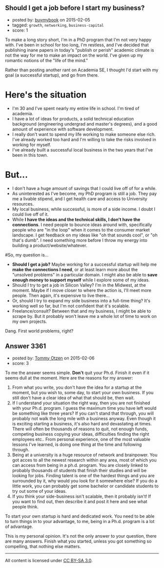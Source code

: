 ## Should I get a job before I start my business?

- posted by: [buymybook](https://stackexchange.com/users/1202074/buymybook) on 2015-02-05
- tagged: `growth`, `networking`, `business-capital`
- score: 1

To make a long story short, I'm in a PhD program that I'm not very happy with.  I've been in school for too long, I'm restless, and I've decided that publishing inane papers in today's "publish or perish" academic climate is not the way for me to make an impact on the world.  I've given up my romantic notions of the "life of the mind."

Rather than posting another rant on Academia SE, I thought I'd start with my goal (a successful startup), and go from there.  

# Here's the situation 
- I'm 30 and I've spent nearly my entire life in school.  I'm tired of academia.
- I have a lot of ideas for products, a solid technical education background (engineering undergrad and master's degrees), and a good amount of experience with software development.
- I really don't want to spend my life working to make someone else rich.  I've already worked too hard and I'm willing to take the risks involved in working for myself.
- I've already built a successful local business in the two years that I've been in this town.

# But...
- I don't have a huge amount of savings that I could live off of for a while.
- As uninterested as I've become, my PhD program is still a job.  They pay me a livable stipend, and I get health care and access to University resources.
- My local business, while successful, is more of a side income.  I doubt I could live off of it.
- While **I have the ideas and the technical skills, I don't have the connections**.  I need people to bounce ideas around with, specifically people who are "in the loop" when it comes to the consumer market landscape.  I get feedback on my ideas like "oh that sounds cool", or "oh that's dumb".  I need something more before I throw my energy into building a product/website/whatever.

#So, my question is...

- **Should I get a job?**  Maybe working for a successful startup will help me **make the connections I need**, or at least learn more about the "unsolved problems" in a particular domain.  I might also be able to **save enough money to support myself** while I explore some of my ideas.
- Should I try to get a job in Silicon Valley?  I'm in the Midwest, at the moment.  Maybe if I move closer to where the action is, I'll meet more people.  Then again, it's expensive to live there...
- Or, should I try to expand my side business into a full-time thing?  It's working well so far, but I'm not confident that it's scalable.
- Freelance/consult?  Between that and my business, I might be able to scrape by.  But it probably won't leave me a whole lot of time to work on my own projects.

Dang.  First world problems, right?


## Answer 3361

- posted by: [Tommy Otzen](https://stackexchange.com/users/4026382/tommy-otzen) on 2015-02-06
- score: 3

To me the answer seems simple. **Don't** quit your Ph.d. Finish it even if it seems dull at the moment. Here are the reasons for my answer:

1. From what you write, you don't have the idea for a startup at the moment, but you wish to, some day, to start your own business. If you still don't have a clear idea of what that should be, then wait.
2. If I understand your situation the right way, then you are not finished with your Ph.d. program. I guess the maximum time you have left would be something like three years? If you can't stand that through, you will probably not walk the long mile with a business anyway. Even though it is exciting starting a business, it's also hard and devastating at times. There will often be thousands of reasons to quit, not enough funds, competing business copying your ideas, difficulties finding the right employees etc.. From personal experience, one of the most valuable lessons I've learned, is doing one thing at the time and following through.
3. Being at a university is a huge resource of network and brainpower. You got acces to all the newest research within any area, most of which you can access from being in a ph.d. program. You are closely linked to probably thousands of students that finish their studies and will be looking for jobs. Finding talent is one of the hardest things and you are surrounded by it, why would you look for it somewhere else? If you do a little work, you can probably get some bachelor or candidate students to try out some of your ideas. 
4. If you think your side-business isn't scalable, then it probably isn't! If you want to find out, then describe it and post it here and see what people think. 

To start your own startup is hard and dedicated work. You need to be able to turn things in to your advantage, to me, being in a Ph.d. program is a lot of advantage.

This is my personal opinion. It's not the only answer to your question, there are many answers. Finish what you started, unless you got something so compelling, that nothing else matters.  



---

All content is licensed under [CC BY-SA 3.0](https://creativecommons.org/licenses/by-sa/3.0/).

